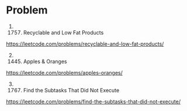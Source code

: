 # Problem

1. 1757. Recyclable and Low Fat Products

https://leetcode.com/problems/recyclable-and-low-fat-products/


2. 1445. Apples & Oranges

https://leetcode.com/problems/apples-oranges/

3. 1767. Find the Subtasks That Did Not Execute

https://leetcode.com/problems/find-the-subtasks-that-did-not-execute/